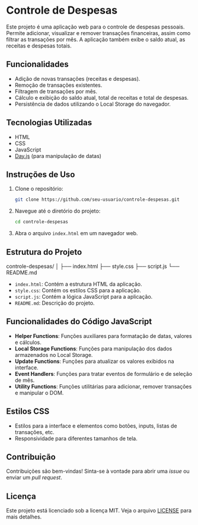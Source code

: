 # Controle de Despesas

Este projeto é uma aplicação web para o controle de despesas pessoais. Permite adicionar, visualizar e remover transações financeiras, assim como filtrar as transações por mês. A aplicação também exibe o saldo atual, as receitas e despesas totais.

## Funcionalidades

- Adição de novas transações (receitas e despesas).
- Remoção de transações existentes.
- Filtragem de transações por mês.
- Cálculo e exibição do saldo atual, total de receitas e total de despesas.
- Persistência de dados utilizando o Local Storage do navegador.

## Tecnologias Utilizadas

- HTML
- CSS
- JavaScript
- [Day.js](https://day.js.org/) (para manipulação de datas)

## Instruções de Uso

1. Clone o repositório:
    ```sh
    git clone https://github.com/seu-usuario/controle-despesas.git
    ```

2. Navegue até o diretório do projeto:
    ```sh
    cd controle-despesas
    ```

3. Abra o arquivo `index.html` em um navegador web.

## Estrutura do Projeto

controle-despesas/
│
├── index.html
├── style.css
├── script.js
└── README.md

- `index.html`: Contém a estrutura HTML da aplicação.
- `style.css`: Contém os estilos CSS para a aplicação.
- `script.js`: Contém a lógica JavaScript para a aplicação.
- `README.md`: Descrição do projeto.

## Funcionalidades do Código JavaScript

- **Helper Functions**: Funções auxiliares para formatação de datas, valores e cálculos.
- **Local Storage Functions**: Funções para manipulação dos dados armazenados no Local Storage.
- **Update Functions**: Funções para atualizar os valores exibidos na interface.
- **Event Handlers**: Funções para tratar eventos de formulário e de seleção de mês.
- **Utility Functions**: Funções utilitárias para adicionar, remover transações e manipular o DOM.

## Estilos CSS

- Estilos para a interface e elementos como botões, inputs, listas de transações, etc.
- Responsividade para diferentes tamanhos de tela.

## Contribuição

Contribuições são bem-vindas! Sinta-se à vontade para abrir uma _issue_ ou enviar um _pull request_.

## Licença

Este projeto está licenciado sob a licença MIT. Veja o arquivo [LICENSE](LICENSE) para mais detalhes.